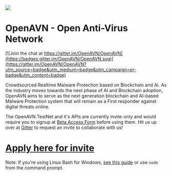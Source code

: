 ![](https://lh5.googleusercontent.com/PtT7fJjMRgjLkhlU_KFZeGxeeYNMH4DKVVHlbhh9qq2x6RYuL4J7o0XV9S2ZcSfks5NlB3xox9lhvcEaDT6ExBAo8ZcMT8E08sGGVpH_hEP7uvxbRjCHnc3GIS30=w200)
# OpenAVN - Open Anti-Virus Network

[![Join the chat at https://gitter.im/OpenAVN/OpenAVN](https://badges.gitter.im/OpenAVN/OpenAVN.svg)](https://gitter.im/OpenAVN/OpenAVN?utm_source=badge&utm_medium=badge&utm_campaign=pr-badge&utm_content=badge)

Crowdsourced Realtime Malware Protection based on Blockchain and AI. As the industry moves towards the next phase of AI and Blockchain adoption, OpenAVN aims to serve as the next generation blockchain and AI-based​ Malware Protection system that will remain as a First responder against digital threats online.

The OpenAVN TestNet and it's APIs are currently invite-only and would require you to signup at [Beta Access Form](https://docs.google.com/forms/d/e/1FAIpQLSeQdjseKkwklP5VR9SCbmwVVBhP3rZOVf5HDLb-SPhjazRVfQ/viewform) before using them. Hit us up over at [Gitter](https://gitter.im/OpenAVN/OpenAVN) to request an invite to collaborate with us!

# [Apply here for invite](https://docs.google.com/forms/d/e/1FAIpQLSeQdjseKkwklP5VR9SCbmwVVBhP3rZOVf5HDLb-SPhjazRVfQ/viewform)

Note: If you're using Linux Bash for Windows, [see this guide](https://www.howtogeek.com/261575/how-to-run-graphical-linux-desktop-applications-from-windows-10s-bash-shell/) or use `node` from the command prompt.

